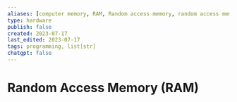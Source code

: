 ```yaml
---
aliases: [computer memory, RAM, Random access memory, random access memory]
type: hardware
publish: false
created: 2023-07-17
last_edited: 2023-07-17
tags: programming, list[str]
chatgpt: false
---
```

# Random Access Memory (RAM)